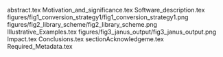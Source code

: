 abstract.tex
Motivation_and_significance.tex
Software_description.tex
figures/fig1_conversion_strategy1/fig1_conversion_strategy1.png
figures/fig2_library_scheme/fig2_library_scheme.png
Illustrative_Examples.tex
figures/fig3_janus_output/fig3_janus_output.png
Impact.tex
Conclusions.tex
sectionAcknowledgeme.tex
Required_Metadata.tex